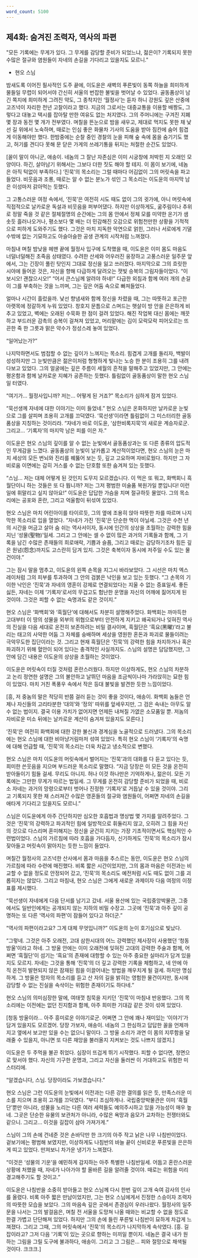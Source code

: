 ```yaml
---
word_count: 5100
---
```

## 제4화: 숨겨진 조력자, 역사의 파편

"모든 기록에는 무게가 있다. 그 무게를 감당할 준비가 되었느냐, 젊은이? 기록되지 못한 수많은 절규와 염원들이 자네의 손길을 기다리고 있을지도 모르니."
- 현오 스님

밤새도록 이어진 필사적인 도주 끝에, 이도윤은 새벽의 푸른빛이 동쪽 하늘을 희미하게 물들일 무렵이 되어서야 간신히 서울의 번잡한 불빛을 벗어날 수 있었다. 골동품상이 남긴 쪽지에 희미하게 그려진 약도, 그 종착지인 ‘월정사’는 듣자 하니 강원도 깊은 산중에 고즈넉이 자리한 천년 고찰이라고 했다. 지금의 그로서는 대중교통을 이용할 배짱도, 그렇다고 대놓고 택시를 잡아탈 만한 여유도 없는 처지였다. 그의 주머니에는 구겨진 지폐 몇 장과 동전 몇 개가 전부였다. 며칠을 뜬눈으로 밤을 새우고, 제대로 먹지도 못한 채 낯선 길 위에서 노숙하며, 때로는 인심 좋은 화물차 기사의 도움을 받아 짐칸에 숨어 힘겹게 이동해야만 했다. 한밤중에는 순찰 중인 경찰의 눈을 피해 숲 속에 몸을 숨기기도 했고, 허기를 견디다 못해 문 닫은 가게의 쓰레기통을 뒤지는 처절한 순간도 있었다.

[꼴이 말이 아니군, 애송이. 네놈의 그 잘난 자존심은 이미 시궁창에 처박힌 지 오래인 모양이다. 하긴, 살아남기 위해서는 그보다 더한 짓도 해야 할 테지. 이 몸이 보기에, 네놈은 아직 턱없이 부족하다.]
‘진묵’의 목소리는 그럴 때마다 어김없이 그의 머릿속을 파고들었다. 비웃음과 조롱, 때로는 알 수 없는 분노가 섞인 그 목소리는 이도윤의 마지막 남은 이성마저 갉아먹는 듯했다.

그 고통스러운 여정 속에서, ‘진묵’은 여전히 시도 때도 없이 그의 귓가에, 아니 머릿속에 직접적으로 날카로운 독설과 비웃음을 퍼부어댔다. 하지만 이상하게도, 굶주림이나 추위로 정말 죽을 것 같은 절체절명의 순간에는 그의 몸 안에서 정체 모를 미약한 온기가 샘솟듯 흘러나오거나, 평소보다 몇 배는 더 민감해진 오감으로 위험천만한 상황을 기적적으로 피하게 도와주기도 했다. 그것은 마치 지독한 악연으로 얽힌, 그러나 서로에게 기댈 수밖에 없는 기묘하고도 아슬아슬한 공생 관계의 시작처럼 느껴졌다.

마침내 며칠 밤낮을 헤맨 끝에 월정사 입구에 도착했을 때, 이도윤은 이미 몸도 마음도 너덜너덜해진 초죽음 상태였다. 수려한 산세와 어우러진 웅장하고 고풍스러운 일주문 앞에서, 그는 긴장이 풀린 탓인지 그대로 정신을 잃고 쓰러졌다. 마지막으로 그의 흐릿한 시야에 들어온 것은, 자신을 향해 다급하게 달려오는 잿빛 승복의 그림자들이었다. “이보시오! 괜찮으시오!” “어서 큰스님께 알려야 하네!” 다급한 외침과 함께 여러 개의 손길이 그를 부축하는 것을 느끼며, 그는 깊은 어둠 속으로 빠져들었다.

얼마나 시간이 흘렀을까. 낯선 향냄새와 함께 정신을 차렸을 때, 그는 따뜻하고 포근한 아랫목에 정갈하게 누워 있었다. 창호지 문틈으로 스며드는 햇살이 방 안을 은은하게 비추고 있었고, 벽에는 오래된 수묵화 한 점이 걸려 있었다. 해진 작업복 대신 몸에는 깨끗하고 부드러운 감촉의 승복이 걸쳐져 있었고, 머리맡에는 김이 모락모락 피어오르는 뜨끈한 죽 한 그릇과 맑은 약수가 정성스레 놓여 있었다.

“일어났는가?”

나지막하면서도 범접할 수 없는 깊이가 느껴지는 목소리. 힘겹게 고개를 돌리자, 백발이 성성하지만 그 눈빛만큼은 젊은이처럼 형형하게 빛나는 노승 한 분이 조용히 그를 내려다보고 있었다. 그의 얼굴에는 깊은 주름이 세월의 흔적을 말해주고 있었지만, 그 안에는 평온함과 함께 날카로운 지혜가 공존하는 듯했다. 틀림없이 골동품상이 말한 현오 스님일 터였다.

“여기가… 월정사입니까? 저는… 어떻게 된 거죠?” 목소리가 심하게 잠겨 있었다.

“묵선생께 자네에 대한 이야기는 이미 들었네.” 현오 스님은 온화하지만 날카로운 눈빛으로 그를 살피며 조용히 고개를 끄덕였다. ‘묵선생’이라면 틀림없이 그 미스터리한 골동품상을 지칭하는 것이리라. “자네가 바로 이도윤, ‘삼한비록지묵’의 새로운 계승자로군. 그리고… ‘기록자’의 마지막 남은 피를 이은 자.”

이도윤은 현오 스님의 깊이를 알 수 없는 눈빛에서 골동품상과는 또 다른 종류의 압도적인 무게감을 느꼈다. 골동품상의 눈빛이 날카롭고 계산적이었다면, 현오 스님의 눈은 마치 세상의 모든 번뇌와 진리를 꿰뚫어 보는 듯, 깊고 고요하며 자비로웠다. 하지만 그 자비로움 이면에는 감히 거스를 수 없는 단호함 또한 숨겨져 있는 듯했다.

“스님… 저는 대체 어떻게 된 것인지 도무지 모르겠습니다. 이 먹은 또 뭐고, 화백회니 흑월단이니 하는 것들은 또 다 뭡니까? 저는 그저 평범한 미술품 복원가일 뿐입니다! 이런 일에 휘말리고 싶지 않아요!” 이도윤은 답답한 가슴을 치며 절규하듯 물었다. 그의 목소리에는 공포와 혼란, 그리고 억울함이 뒤섞여 있었다.

현오 스님은 마치 어린아이를 타이르듯, 그의 옆에 조용히 앉아 따뜻한 차를 따르며 나지막한 목소리로 입을 열었다. “자네가 가진 ‘진묵’은 단순한 먹이 아닐세. 그것은 수천 년의 시간을 머금고 살아 숨 쉬는 역사서이자, 동시에 인간의 상상을 초월하는 강력한 힘을 지닌 ‘성물(聖物)’일세. 그리고 그 안에는 셀 수 없이 많은 과거의 기록들과 함께, 그 기록을 남긴 수많은 존재들의 희로애락, 기쁨과 슬픔, 그리고 때로는 감당하기조차 힘든 깊은 원념(怨念)까지도 고스란히 담겨 있지. 그것은 축복이자 동시에 저주일 수도 있는 물건이야.”

그는 잠시 말을 멈추고, 이도윤의 왼쪽 손목을 지그시 바라보았다. 그 시선은 마치 엑스레이처럼 그의 피부를 투과하여 그 안의 검붉은 낙인을 보고 있는 듯했다. “그 손목의 기이한 낙인은 ‘진묵’과 자네의 영혼이 강제로 연결되었다는 지울 수 없는 증표일세. 좋든 싫든, 자네는 이제 ‘기록자’로서의 무겁고도 험난한 운명을 자신의 어깨에 짊어지게 된 것이야. 그것은 피할 수 없는 숙명과도 같은 것이지.”

현오 스님은 ‘화백회’와 ‘흑월단’에 대해서도 차분히 설명해주었다. 화백회는 까마득한 고대부터 이 땅의 성물을 외부의 위협으로부터 안전하게 지키고 왜곡되거나 잊혀진 역사의 진실을 다음 세대로 온전히 보존하려는 비밀 결사이며, 흑월단은 ‘흑요(黑曜)’라고 불리는 태고의 사악한 어둠 그 자체를 숭배하며 세상을 영원한 혼돈과 파괴로 물들이려는 극악무도한 집단이라는 것. 그리고 현재 흑월단은 ‘진묵’의 강력한 힘을 차지하거나 혹은 파괴하기 위해 혈안이 되어 있다는 충격적인 사실까지도. 스님의 설명은 담담했지만, 그 안에 담긴 내용은 이도윤의 상상을 초월하는 것이었다.

이도윤은 머릿속이 터질 것처럼 혼란스러웠다. 하지만 이상하게도, 현오 스님의 차분하고 논리 정연한 설명은 그의 불안하고 날뛰던 마음을 조금씩이나마 가라앉히는 묘한 힘이 있었다. 마치 거친 폭풍우 속에서 작은 등대 불빛을 발견한 듯한 느낌이었다.

[흥, 저 중놈의 말은 적당히 반쯤 걸러 듣는 것이 좋을 것이다, 애송이. 화백회 놈들은 언제나 자신들의 고리타분한 ‘대의’와 ‘정의’ 따위를 앞세우지만, 그 검은 속내는 아무도 알 수 없는 법이지. 결국 이용 가치가 없어지면 언제든 내쳐질 가엾은 소모품일 뿐. 저놈의 자비로운 미소 뒤에는 날카로운 계산이 숨겨져 있을지도 모른다.]

‘진묵’은 여전히 화백회에 대한 강한 불신과 경계심을 노골적으로 드러냈다. 그의 목소리에는 현오 스님에 대한 비아냥거림마저 섞여 있었다. 특히 현오 스님이 ‘기록자’의 숙명에 대해 언급할 때, ‘진묵’의 목소리는 더욱 차갑고 냉소적으로 변했다.

현오 스님은 마치 이도윤의 머릿속에서 벌어지는 ‘진묵’과의 대화를 다 듣고 있다는 듯, 희미한 쓴웃음을 지으며 부드러운 목소리로 말했다. “지금 당장은 이 모든 것을 온전히 받아들이기 힘들 걸세. 무리도 아니지. 허나 이것 하나만은 기억하게나, 젊은이. 모든 기록에는 그만한 무게가 따르는 법일세. 그 무게를 온전히 감당할 준비가 되었을 때, 비로소 자네는 과거의 망령으로부터 벗어나 진정한 ‘기록자’로 거듭날 수 있을 것이야. 그리고 기록되지 못한 채 스러져간 수많은 영혼들의 절규와 염원들이, 어쩌면 자네의 손길을 애타게 기다리고 있을지도 모르니.”

스님은 이도윤에게 아주 간단하지만 심오한 호흡법과 명상법 몇 가지를 알려주었다. 그것은 ‘진묵’의 강력하고 파괴적인 힘에 일방적으로 휘둘리지 않고, 오히려 그 힘을 자신의 것으로 다스리며 혼미해지는 정신을 굳건히 지키는 가장 기초적이면서도 핵심적인 수련법이었다. 스님의 가르침에 따라 호흡을 가다듬자, 신기하게도 ‘진묵’의 목소리가 잠시 잦아들고 머릿속이 맑아지는 듯한 느낌이 들었다.

며칠간 월정사의 고즈넉한 산사에서 몸과 마음을 추스르는 동안, 이도윤은 현오 스님의 가르침에 따라 수련에 매진했다. 비록 짧은 시간이었지만, 그의 몸과 마음은 이전과는 비교할 수 없을 정도로 안정되어 갔고, ‘진묵’의 목소리도 예전처럼 시도 때도 없이 그를 괴롭히지는 않았다. 그리고 마침내, 현오 스님은 그에게 새로운 과제이자 다음 여정의 이정표를 제시했다.

“묵선생이 자네에게 다음 단서를 남기고 갔네. 서울 용산에 있는 국립중앙박물관, 그중에서도 일반인에게는 공개되지 않는 지하의 비밀 수장고. 그곳에 ‘진묵’과 아주 깊이 공명하는 또 다른 ‘역사의 파편’이 잠들어 있다고 하더군.”

“역사의 파편이라고요? 그게 대체 무엇입니까?” 이도윤의 눈이 호기심으로 빛났다.

“그렇네. 그것은 아주 오래전, 고대 삼한시대의 어느 강력했던 제사장이 사용했던 ‘청동 방울’이라고 하네. 그 방울 안에는 이미 오래전에 잊혀진 고대의 강력한 주술과 함께, 어쩌면 ‘흑월단’이 섬기는 ‘흑요’의 존재에 대항할 수 있는 아주 중요한 실마리가 담겨 있을지도 모르지. 자네는 그것을 통해 ‘진묵’의 더 깊고 강력한 기록을 체험하고, 네 안에 아직 온전히 발현되지 않은 잠재된 힘을 이끌어내는 방법을 깨우치게 될 걸세. 하지만 명심하게. 그 방울은 망자의 목소리를 듣고 산 자의 길을 밝히는 영험한 물건이지만, 동시에 감당할 수 없는 진실을 속삭이는 위험한 존재이기도 하다네.”

현오 스님의 의미심장한 말에, 여태껏 침묵을 지키던 ‘진묵’이 마침내 반응했다. 그의 목소리에는 이전에는 없던 진지함과 함께, 아주 희미한 기대감 같은 것이 섞여 있었다.

[청동 방울이라… 아주 흥미로운 이야기로군. 어쩌면 그 안에 꽤나 재미있는 ‘이야기’가 담겨 있을지도 모르겠어. 당장 가보자, 애송이. 네놈의 그 한심하고 답답한 꼴을 언제까지고 옆에서 보고만 있을 수는 없으니 말이다. 그 방울 소리가 과연 이 몸의 지루함을 달래줄 수 있을지, 아니면 또 다른 재앙을 불러올지 지켜보는 것도 나쁘지 않겠지.]

이도윤은 두 주먹을 불끈 쥐었다. 심장이 뜨겁게 뛰기 시작했다. 피할 수 없다면, 정면으로 맞서야 했다. 자신의 기구한 운명과, 그리고 자신을 둘러싼 이 거대하고도 위험한 미스터리에.

“알겠습니다, 스님. 당장이라도 가보겠습니다.”

현오 스님은 그런 이도윤의 눈빛에서 이전과는 다른 강한 결의를 읽은 듯, 만족스러운 미소를 지으며 조용히 고개를 끄덕였다. “부디 조심하게나. 국립중앙박물관은 이미 ‘흑월단’뿐만 아니라, 성물을 노리는 다른 여러 세력들도 예의주시하고 있을 가능성이 매우 높네. 그곳은 단순한 유물의 보관처가 아니라, 수많은 욕망과 음모가 교차하는 전쟁터와도 같으니. 그리고… 이것을 길잡이 삼아 가져가게.”

스님이 그의 손에 건네준 것은 손바닥만 한 크기의 아주 작고 낡은 나무 나침반이었다. 겉보기에는 평범해 보였지만, 이상하게도 나침반의 바늘 끝이 신비로운 푸른빛을 은은하게 띠고 있었다. 만져보니 차가운 냉기가 느껴졌다.

“이것은 ‘성물의 기운’을 예민하게 감지하는 아주 특별한 나침반일세. 어둡고 혼란스러운 상황에 처했을 때, 자네가 나아가야 할 올바른 길을 알려줄 것이야. 때로는 위험을 미리 경고해주기도 할 것이고.”

이도윤은 나침반을 소중히 받아들고 현오 스님께 다시 한번 깊이 고개 숙여 감사의 인사를 올렸다. 비록 아주 짧은 만남이었지만, 그는 현오 스님에게서 진정한 스승이자 조력자의 따뜻한 모습을 보았다. 그의 마음속 깊은 곳에서 존경심이 우러나왔다. 월정사의 일주문을 나서는 그의 발걸음은, 며칠 전 서울을 도망쳐 나올 때와는 비교할 수 없을 정도로 한결 가볍고 단단해져 있었다. 하지만 그의 손에 들린 푸른빛 나침반이 묘하게 차갑게 느껴졌다. 그리고 그때, 그의 머릿속에서 '진묵'의 목소리가 나지막하게 속삭였다. [흥. 길잡이라고? 그저 다음 '기록'이 있는 곳으로 향하는 미끼일 뿐이지. 네놈은 결국 내가 원하는 그림을 그릴 도구에 불과하다, 애송이. 그리고 그 그림은… 피와 절망으로 채색될 것이다. 크크크.]